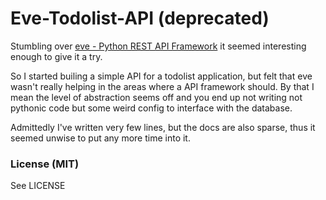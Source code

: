 # Eve-Todolist-API (deprecated)
Stumbling over [eve - Python REST API Framework](http://python-eve.org/) it
seemed interesting enough to give it a try.

So I started builing a simple API for a todolist application, but
felt that eve wasn't really helping in the areas where a API framework should.
By that I mean the level of abstraction seems off and you end up not writing
not pythonic code but some weird config to interface with the database.

Admittedly I've written very few lines, but the docs are also sparse,
thus it seemed unwise to put any more time into it.


### License (MIT)
See LICENSE
